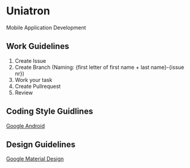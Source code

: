 # Uniatron
Mobile Application Development

## Work Guidelines
1. Create Issue
2. Create Branch (Naming: {first letter of first name + last name}-{issue nr})
3. Work your task
4. Create Pullrequest
5. Review

## Coding Style Guidlines
[Google Android](https://source.android.com/setup/contribute/code-style)

## Design Guidelines
[Google Material Design](https://material.io/guidelines/material-design/introduction.html)
